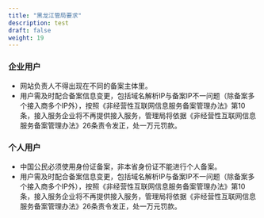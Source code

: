 ```yaml
---
title: "黑龙江管局要求"
description: test
draft: false
weight: 19
---
```




### 企业用户

- 网站负责人不得出现在不同的备案主体里。
- 用户需及时配合备案信息变更，包括域名解析IP与备案IP不一问题（除备案多个接入商多个IP外），按照《非经营性互联网信息服务备案管理办法》第10条，接入服务企业将不再提供接入服务，管理局将依据《非经营性互联网信息服务备案管理办法》26条责令发正，处一万元罚款。

### 个人用户

- 中国公民必须使用身份证备案，非本省身份证不能进行个人备案。
- 用户需及时配合备案信息变更，包括域名解析IP与备案IP不一问题（除备案多个接入商多个IP外），按照《非经营性互联网信息服务备案管理办法》第10条，接入服务企业将不再提供接入服务，管理局将依据《非经营性互联网信息服务备案管理办法》26条责令发正，处一万元罚款。